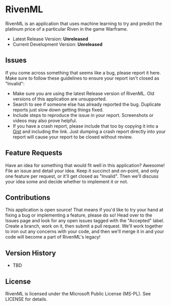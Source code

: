 RivenML
======
RivenML is an application that uses machine learning to try and predict the platinum price of a particular Riven in the game Warframe.

* Latest Release Version: **Unreleased**
* Current Development Version: **Unreleased**

Issues
------
If you come across something that seems like a bug, please report it here. Make sure to follow these guidelines to ensure your report isn't closed as "Invalid":

* Make sure you are using the latest Release version of RivenML. Old versions of this application are unsupported.
* Search to see if someone else has already reported the bug. Duplicate reports just slow down getting things fixed.
* Include steps to reproduce the issue in your report. Screenshots or videos may also prove helpful.
* If you have a crash report, please include that too by copying it into a [Gist](https://gist.github.com) and including the link. Just dumping a crash report directly into your report will cause your report to be closed without review.

Feature Requests
----------------
Have an idea for something that would fit well in this application? Awesome! File an issue and detail your idea. Keep it succinct and on-point, and only one feature per request, or it'll get closed as "Invalid". Then we'll discuss your idea some and decide whether to implement it or not.

Contributions
-------------
This application is open source! That means if you'd like to try your hand at fixing a bug or implementing a feature, please do so! Head over to the Issues page and look for any open issues tagged with the "Accepted" label. Create a branch, work on it, then submit a pull request. We'll work together to iron out any concerns with your code, and then we'll merge it in and your code will become a part of RivenML's legacy!

Version History
---------------
* TBD

License
-------
RivenML is licensed under the Microsoft Public License (MS-PL). See LICENSE for details.

